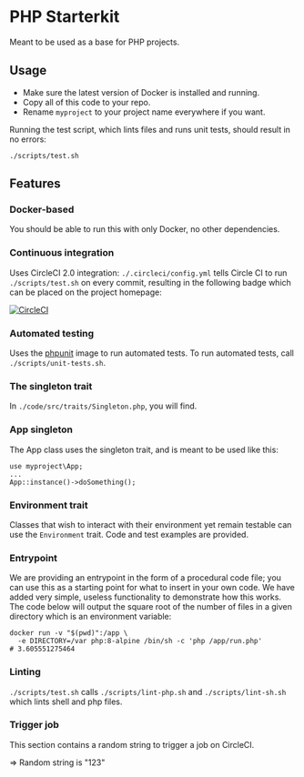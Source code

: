 PHP Starterkit
=====

Meant to be used as a base for PHP projects.

Usage
-----

* Make sure the latest version of Docker is installed and running.
* Copy all of this code to your repo.
* Rename `myproject` to your project name everywhere if you want.

Running the test script, which lints files and runs unit tests, should result in no errors:

    ./scripts/test.sh

Features
-----

### Docker-based

You should be able to run this with only Docker, no other dependencies.

### Continuous integration

Uses CircleCI 2.0 integration: `./.circleci/config.yml` tells Circle CI to run `./scripts/test.sh` on every commit, resulting in the following badge which can be placed on the project homepage:

[![CircleCI](https://circleci.com/gh/dcycle/starterkit-php.svg?style=svg)](https://circleci.com/gh/dcycle/starterkit-php)

### Automated testing

Uses the [phpunit](https://hub.docker.com/r/dcycle/phpunit) image to run automated tests. To run automated tests, call `./scripts/unit-tests.sh`.  

### The singleton trait

In `./code/src/traits/Singleton.php`, you will find.

### App singleton

The App class uses the singleton trait, and is meant to be used like this:

    use myproject\App;
    ...
    App::instance()->doSomething();

### Environment trait

Classes that wish to interact with their environment yet remain testable can use the `Environment` trait. Code and test examples are provided.

### Entrypoint

We are providing an entrypoint in the form of a procedural code file; you can use this as a starting point for what to insert in your own code. We have added very simple, useless functionality to demonstrate how this works. The code below will output the square root of the number of files in a given directory which is an environment variable:

    docker run -v "$(pwd)":/app \
      -e DIRECTORY=/var php:8-alpine /bin/sh -c 'php /app/run.php'
    # 3.605551275464

### Linting

`./scripts/test.sh` calls `./scripts/lint-php.sh` and `./scripts/lint-sh.sh` which lints shell and php files.

### Trigger job

This section contains a random string to trigger a job on CircleCI.

=> Random string is "123"
